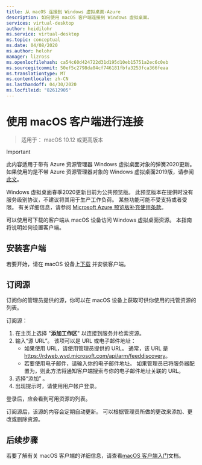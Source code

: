```yaml
---
title: 从 macOS 连接到 Windows 虚拟桌面-Azure
description: 如何使用 macOS 客户端连接到 Windows 虚拟桌面。
services: virtual-desktop
author: heidilohr
ms.service: virtual-desktop
ms.topic: conceptual
ms.date: 04/08/2020
ms.author: helohr
manager: lizross
ms.openlocfilehash: ca54c60d424722d31d195d10eb15751a2ec6c0eb
ms.sourcegitcommit: 50ef5c2798da04cf746181fbfa3253fca366feaa
ms.translationtype: MT
ms.contentlocale: zh-CN
ms.lasthandoff: 04/30/2020
ms.locfileid: "82612905"
---
```

# <a name="connect-with-the-macos-client"></a>使用 macOS 客户端进行连接

> 适用于： macOS 10.12 或更高版本

>[!IMPORTANT]
>此内容适用于带有 Azure 资源管理器 Windows 虚拟桌面对象的弹簧2020更新。 如果使用的是不带 Azure 资源管理器对象的 Windows 虚拟桌面2019版，请参阅[此文](./virtual-desktop-fall-2019/connect-macos-2019.md)。
>
> Windows 虚拟桌面春季2020更新目前为公共预览版。 此预览版本在提供时没有服务级别协议，不建议将其用于生产工作负荷。 某些功能可能不受支持或者受限。 
> 有关详细信息，请参阅 [Microsoft Azure 预览版补充使用条款](https://azure.microsoft.com/support/legal/preview-supplemental-terms/)。

可以使用可下载的客户端从 macOS 设备访问 Windows 虚拟桌面资源。 本指南将说明如何设置客户端。

## <a name="install-the-client"></a>安装客户端

若要开始，请在 macOS 设备上[下载](https://apps.apple.com/app/microsoft-remote-desktop/id1295203466?mt=12) 并安装客户端。

## <a name="subscribe-to-a-feed"></a>订阅源

订阅你的管理员提供的源，你可以在 macOS 设备上获取可供你使用的托管资源的列表。

订阅源：

1. 在主页上选择 "**添加工作区**" 以连接到服务并检索资源。
2. 输入“源 URL”。  该项可以是 URL 或电子邮件地址：
   - 如果使用 URL，请使用管理员提供的 URL。 通常，该 URL 是<https://rdweb.wvd.microsoft.com/api/arm/feeddiscovery>。
   - 若要使用电子邮件，请输入你的电子邮件地址。 如果管理员已将服务器配置为，则此方法将通知客户端搜索与你的电子邮件地址关联的 URL。
3. 选择“添加”  。
4. 出现提示时，请使用用户帐户登录。

登录后，应会看到可用资源的列表。

订阅源后，该源的内容会定期自动更新。 可以根据管理员所做的更改来添加、更改或删除资源。

## <a name="next-steps"></a>后续步骤

若要了解有关 macOS 客户端的详细信息，请查看[macOS 客户端入门](/windows-server/remote/remote-desktop-services/clients/remote-desktop-mac/)文档。
